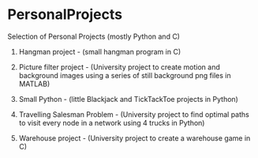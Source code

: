 # PersonalProjects
Selection of Personal Projects (mostly Python and C)

1. Hangman project - (small hangman program in C)

2. Picture filter project - (University project to create motion and background images using a series of still background png files in MATLAB)

3. Small Python - (little Blackjack and TickTackToe projects in Python)

4. Travelling Salesman Problem - (University project to find optimal paths to visit every node in a network using 4 trucks in Python)

5. Warehouse project - (University project to create a warehouse game in C)
